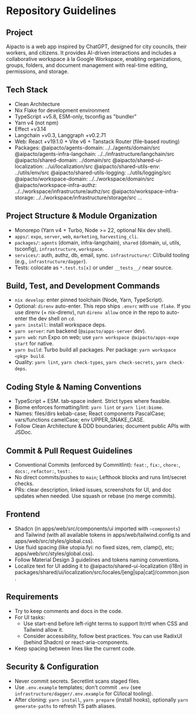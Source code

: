 # Repository Guidelines

## Project

Aipacto is a web app inspired by ChatGPT, designed for city councils, their workers, and citizens. It provides AI-driven interactions and includes a collaborative workspace à la Google Workspace, enabling organizations, groups, folders, and document management with real-time editing, permissions, and storage.

## Tech Stack

- Clean Architecture
- Nix Flake for development environment
- TypeScript +v5.8, ESM-only, tsconfig as "bundler"
- Yarn v4 (not npm)
- Effect +v3.14
- Langchain +v0.3, Langgraph +v0.2.71
- Web: React +v19.1.0 + Vite v6 + Tanstack Router (file-based routing)
- Packages:
  @aipacto/agents-domain: ../../agents/domain/src
  @aipacto/agents-infra-langchain: ../../infrastructure/langchain/src
  @aipacto/shared-domain: ../domain/src
  @aipacto/shared-ui-localization: ../ui/localization/src
  @aipacto/shared-utils-env: ../utils/env/src
  @aipacto/shared-utils-logging: ../utils/logging/src
  @aipacto/workspace-domain: ../../workspace/domain/src
  @aipacto/workspace-infra-authz: ../../workspace/infrastructure/authz/src
  @aipacto/workspace-infra-storage: ../../workspace/infrastructure/storage/src
  …

## Project Structure & Module Organization

- Monorepo (Yarn v4 + Turbo, Node >= 22, optional Nix dev shell).
- `apps/`: `expo`, `server`, `web`, `marketing`, `harvesting_cli`.
- `packages/`: `agents` (domain, infra-langchain), `shared` (domain, ui, utils, tsconfig), `infrastructure`, `workspace`.
- `services/`: auth, authz, db, email, sync. `infrastructure/`: CI/build tooling (e.g., `infrastructure/dagger`).
- Tests: colocate as `*.test.ts[x]` or under `__tests__/` near source.

## Build, Test, and Development Commands

- `nix develop`: enter pinned toolchain (Node, Yarn, TypeScript).
- Optional: `direnv` auto-enter. This repo ships `.envrc` with `use flake`. If you use direnv (+ nix-direnv), run `direnv allow` once in the repo to auto-enter the dev shell on `cd`.
- `yarn install`: install workspace deps.
- `yarn server`: run backend (`@aipacto/apps-server` dev).
- `yarn web`: run Expo on web; use `yarn workspace @aipacto/apps-expo start` for native.
- `yarn build`: Turbo build all packages. Per package: `yarn workspace <pkg> build`.
- Quality: `yarn lint`, `yarn check-types`, `yarn check-secrets`, `yarn check-deps`.

## Coding Style & Naming Conventions

- TypeScript + ESM. tab‑space indent. Strict types where feasible.
- Biome enforces formatting/lint: `yarn lint` or `yarn lint:biome`.
- Names: files/dirs kebab-case; React components PascalCase; vars/functions camelCase; env UPPER_SNAKE_CASE.
- Follow Clean Architecture & DDD boundaries; document public APIs with JSDoc.

## Commit & Pull Request Guidelines

- Conventional Commits (enforced by Commitlint): `feat:`, `fix:`, `chore:`, `docs:`, `refactor:`, `test:`.
- No direct commits/pushes to `main`; Lefthook blocks and runs lint/secret checks.
- PRs: clear description, linked issues, screenshots for UI, and doc updates when needed. Use squash or rebase (no merge commits).

## Frontend

- Shadcn (in apps/web/src/components/ui imported with `~components`) and Tailwind (with all available tokens in apps/web/tailwind.config.ts and apps/web/src/styles/global.css).
- Use fluid spacing (like utopia.fyi: no fixed sizes, rem, clamp(), etc; apps/web/src/styles/global.css).
- Follow Material Design 3 guidelines and tokens naming conventions.
- Localize text for UI adding it to @aipacto/shared-ui-localization (i18n) in packages/shared/ui/localization/src/locales/[eng|spa|cat]/common.json.

## Requirements

- Try to keep comments and docs in the code.
- For UI tasks:
  - Use start-end before left-right terms to support ltr/rtl when CSS and Tailwind allow it.
  - Consider accessibility, follow best practices. You can use RadixUI (behind Shadcn) or react-aria-components.
- Keep spacing between lines like the current code.

## Security & Configuration

- Never commit secrets. Secretlint scans staged files.
- Use `.env.example` templates; don't commit `.env` (see `infrastructure/dagger/.env.example` for CI/local tooling).
- After cloning: `yarn install`, `yarn prepare` (install hooks), optionally `yarn generate-paths` to refresh TS path aliases.
